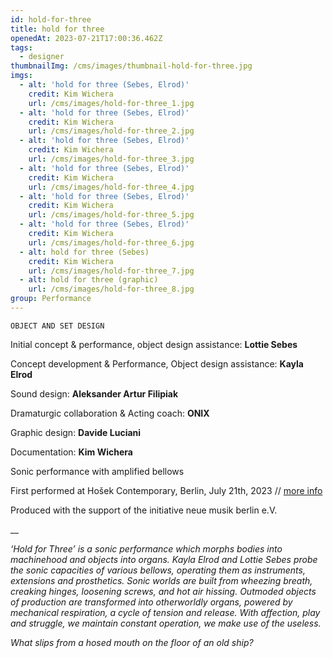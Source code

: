 ```yaml
---
id: hold-for-three
title: hold for three
openedAt: 2023-07-21T17:00:36.462Z
tags:
  - designer
thumbnailImg: /cms/images/thumbnail-hold-for-three.jpg
imgs:
  - alt: 'hold for three (Sebes, Elrod)'
    credit: Kim Wichera
    url: /cms/images/hold-for-three_1.jpg
  - alt: 'hold for three (Sebes, Elrod)'
    credit: Kim Wichera
    url: /cms/images/hold-for-three_2.jpg
  - alt: 'hold for three (Sebes, Elrod)'
    credit: Kim Wichera
    url: /cms/images/hold-for-three_3.jpg
  - alt: 'hold for three (Sebes, Elrod)'
    credit: Kim Wichera
    url: /cms/images/hold-for-three_4.jpg
  - alt: 'hold for three (Sebes, Elrod)'
    credit: Kim Wichera
    url: /cms/images/hold-for-three_5.jpg
  - alt: 'hold for three (Sebes, Elrod)'
    credit: Kim Wichera
    url: /cms/images/hold-for-three_6.jpg
  - alt: hold for three (Sebes)
    credit: Kim Wichera
    url: /cms/images/hold-for-three_7.jpg
  - alt: hold for three (graphic)
    url: /cms/images/hold-for-three_8.jpg
group: Performance
---
```

`OBJECT AND SET DESIGN`

Initial concept & performance, object design assistance: **Lottie Sebes**

Concept development & Performance, Object design assistance: **Kayla Elrod**

Sound design: **Aleksander Artur Filipiak**

Dramaturgic collaboration & Acting coach: **ONIX**

Graphic design: **Davide Luciani**

Documentation: **Kim Wichera**

Sonic performance with amplified bellows

First performed at Hošek Contemporary, Berlin, July 21th, 2023 // [more info](https://www.lottiesebes.com/portfolio/holdforthree/)

Produced with the support of the initiative neue musik berlin e.V.

__

_‘Hold for Three’ is a sonic performance which morphs bodies into machinehood and objects into organs. Kayla Elrod and Lottie Sebes probe the sonic capacities of various bellows, operating them as instruments, extensions and prosthetics. Sonic worlds are built from wheezing breath, creaking hinges, loosening screws, and hot air hissing. Outmoded objects of production are transformed into otherworldly organs, powered by mechanical respiration, a cycle of tension and release.  With affection, play and struggle, we maintain constant operation, we make use of the useless._

_What slips from a hosed mouth on the floor of an old ship?_
